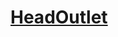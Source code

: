 # [HeadOutlet](https://docs.microsoft.com/en-us/aspnet/core/blazor/components/control-head-content)

